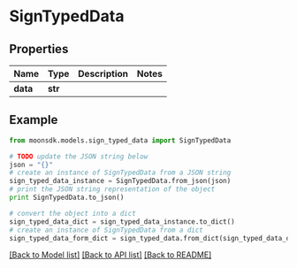 # SignTypedData


## Properties

Name | Type | Description | Notes
------------ | ------------- | ------------- | -------------
**data** | **str** |  | 

## Example

```python
from moonsdk.models.sign_typed_data import SignTypedData

# TODO update the JSON string below
json = "{}"
# create an instance of SignTypedData from a JSON string
sign_typed_data_instance = SignTypedData.from_json(json)
# print the JSON string representation of the object
print SignTypedData.to_json()

# convert the object into a dict
sign_typed_data_dict = sign_typed_data_instance.to_dict()
# create an instance of SignTypedData from a dict
sign_typed_data_form_dict = sign_typed_data.from_dict(sign_typed_data_dict)
```
[[Back to Model list]](../README.md#documentation-for-models) [[Back to API list]](../README.md#documentation-for-api-endpoints) [[Back to README]](../README.md)


